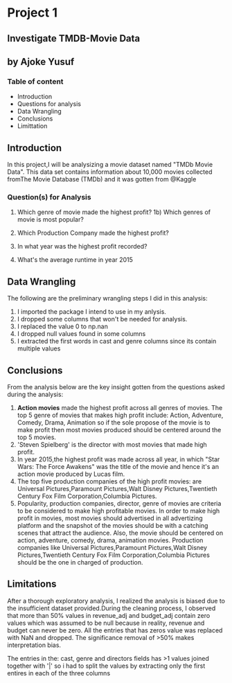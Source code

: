 # Project 1
## Investigate TMDB-Movie Data
## by Ajoke Yusuf
### Table of content
- Introduction
- Questions for analysis
- Data Wrangling
- Conclusions
- Limittation

## Introduction
In this project,I will be analysizing a movie dataset named "TMDb Movie Data".
This data set contains information about 10,000 movies collected fromThe Movie Database (TMDb) and it was gotten from @Kaggle

### Question(s) for Analysis
1) Which genre of movie made the highest profit? 1b) Which genres of movie is most popular?

2) Which Production Company made the highest profit?

3) In what year was the highest profit recorded?

4) What's the average runtime in year 2015

## Data Wrangling
The following are the preliminary wrangling steps I did in this analysis:
1. I imported the package I intend to use in my anlysis.
2. I dropped some columns that won't be needed for analysis.
3. I replaced the value 0 to np.nan
4. I dropped null values found in some columns
5. I extracted the first words in cast and genre columns since its contain multiple values

## Conclusions
From the analysis below are the key insight gotten from the questions asked during the analysis:
1. **Action movies** made the highest profit across all genres of movies. The top 5 genre of movies that makes high profit include: Action, Adventure, Comedy, Drama, Animation so if the sole propose of the movie is to make profit then most movies produced should be centered around the top 5 movies.
2. 'Steven Spielberg' is the director with most movies that made high profit.
3. In year 2015,the highest profit was made across all year, in which "Star Wars: The Force Awakens" was the title of the movie and hence it's an action movie produced by Lucas film.
4. The top five production companies of the high profit movies: are Universal Pictures,Paramount Pictures,Walt Disney Pictures,Twentieth Century Fox Film Corporation,Columbia Pictures.
5. Popularity, production companies, director, genre of movies are criteria to be considered to make high profitable movies. In order to make high profit in movies, most movies should advertised in all advertizing platform and the snapshot of the movies should be with a catching scenes that attract the audience. Also, the movie should be centered on action, adventure, comedy, drama, animation movies. Production companies like Universal Pictures,Paramount Pictures,Walt Disney Pictures,Twentieth Century Fox Film Corporation,Columbia Pictures should be the one in charged of production.
## Limitations
After a thorough exploratory analysis, I realized the analysis is biased due to the insufficient dataset provided.During the cleaning process, I observed that more than 50% values in revenue_adj and budget_adj contain zero values which was assumed to be null because in reality, revenue and budget can never be zero. All the entries that has zeros value was replaced with NaN and dropped. The significance removal of >50% makes interpretation bias.

The entries in the: cast, genre and directors fields has >1 values joined together with '|' so i had to split the values by extracting only the first entires in each of the three columns






